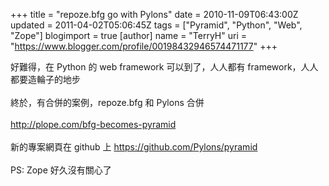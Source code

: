 +++
title = "repoze.bfg go with Pylons"
date = 2010-11-09T06:43:00Z
updated = 2011-04-02T05:06:45Z
tags = ["Pyramid", "Python", "Web", "Zope"]
blogimport = true 
[author]
	name = "TerryH"
	uri = "https://www.blogger.com/profile/00198432946574471177"
+++

好難得，在 Python 的 web framework  可以到了，人人都有 framework，人人都要造輪子的地步<br /><br />終於，有合併的案例，repoze.bfg 和 Pylons 合併<br /><br /><a href="http://plope.com/bfg-becomes-pyramid">http://plope.com/bfg-becomes-pyramid</a><br /><br />新的專案網頁在 github 上 <a href="https://github.com/Pylons/pyramid">https://github.com/Pylons/pyramid</a><br /><br />PS: Zope 好久沒有關心了
